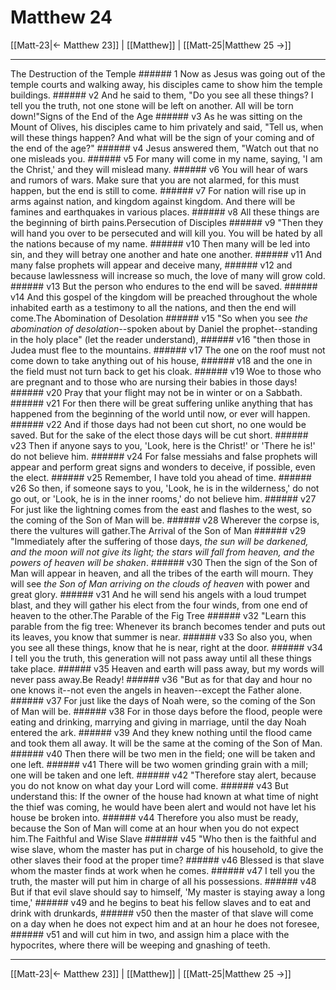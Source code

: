 # Matthew 24

[[Matt-23|← Matthew 23]] | [[Matthew]] | [[Matt-25|Matthew 25 →]]
***

The Destruction of the Temple ###### 1 Now as Jesus was going out of the temple courts and walking away, his disciples came to show him the temple buildings. ###### v2 And he said to them, "Do you see all these things? I tell you the truth, not one stone will be left on another. All will be torn down!"Signs of the End of the Age ###### v3 As he was sitting on the Mount of Olives, his disciples came to him privately and said, "Tell us, when will these things happen? And what will be the sign of your coming and of the end of the age?" ###### v4 Jesus answered them, "Watch out that no one misleads you. ###### v5 For many will come in my name, saying, 'I am the Christ,' and they will mislead many. ###### v6 You will hear of wars and rumors of wars. Make sure that you are not alarmed, for this must happen, but the end is still to come. ###### v7 For nation will rise up in arms against nation, and kingdom against kingdom. And there will be famines and earthquakes in various places. ###### v8 All these things are the beginning of birth pains.Persecution of Disciples ###### v9 "Then they will hand you over to be persecuted and will kill you. You will be hated by all the nations because of my name. ###### v10 Then many will be led into sin, and they will betray one another and hate one another. ###### v11 And many false prophets will appear and deceive many, ###### v12 and because lawlessness will increase so much, the love of many will grow cold. ###### v13 But the person who endures to the end will be saved. ###### v14 And this gospel of the kingdom will be preached throughout the whole inhabited earth as a testimony to all the nations, and then the end will come.The Abomination of Desolation ###### v15 "So when you see _the abomination of desolation_--spoken about by Daniel the prophet--standing in the holy place" (let the reader understand), ###### v16 "then those in Judea must flee to the mountains. ###### v17 The one on the roof must not come down to take anything out of his house, ###### v18 and the one in the field must not turn back to get his cloak. ###### v19 Woe to those who are pregnant and to those who are nursing their babies in those days! ###### v20 Pray that your flight may not be in winter or on a Sabbath. ###### v21 For then there will be great suffering unlike anything that has happened from the beginning of the world until now, or ever will happen. ###### v22 And if those days had not been cut short, no one would be saved. But for the sake of the elect those days will be cut short. ###### v23 Then if anyone says to you, 'Look, here is the Christ!' or 'There he is!' do not believe him. ###### v24 For false messiahs and false prophets will appear and perform great signs and wonders to deceive, if possible, even the elect. ###### v25 Remember, I have told you ahead of time. ###### v26 So then, if someone says to you, 'Look, he is in the wilderness,' do not go out, or 'Look, he is in the inner rooms,' do not believe him. ###### v27 For just like the lightning comes from the east and flashes to the west, so the coming of the Son of Man will be. ###### v28 Wherever the corpse is, there the vultures will gather.The Arrival of the Son of Man ###### v29 "Immediately after the suffering of those days, _the_ _sun will be darkened, and the moon will not give its light; the stars will fall from heaven, and the powers of heaven will be shaken_. ###### v30 Then the sign of the Son of Man will appear in heaven, and all the tribes of the earth will mourn. They will see _the Son of Man arriving on the clouds of heaven_ with power and great glory. ###### v31 And he will send his angels with a loud trumpet blast, and they will gather his elect from the four winds, from one end of heaven to the other.The Parable of the Fig Tree ###### v32 "Learn this parable from the fig tree: Whenever its branch becomes tender and puts out its leaves, you know that summer is near. ###### v33 So also you, when you see all these things, know that he is near, right at the door. ###### v34 I tell you the truth, this generation will not pass away until all these things take place. ###### v35 Heaven and earth will pass away, but my words will never pass away.Be Ready! ###### v36 "But as for that day and hour no one knows it--not even the angels in heaven--except the Father alone. ###### v37 For just like the days of Noah were, so the coming of the Son of Man will be. ###### v38 For in those days before the flood, people were eating and drinking, marrying and giving in marriage, until the day Noah entered the ark. ###### v39 And they knew nothing until the flood came and took them all away. It will be the same at the coming of the Son of Man. ###### v40 Then there will be two men in the field; one will be taken and one left. ###### v41 There will be two women grinding grain with a mill; one will be taken and one left. ###### v42 "Therefore stay alert, because you do not know on what day your Lord will come. ###### v43 But understand this: If the owner of the house had known at what time of night the thief was coming, he would have been alert and would not have let his house be broken into. ###### v44 Therefore you also must be ready, because the Son of Man will come at an hour when you do not expect him.The Faithful and Wise Slave ###### v45 "Who then is the faithful and wise slave, whom the master has put in charge of his household, to give the other slaves their food at the proper time? ###### v46 Blessed is that slave whom the master finds at work when he comes. ###### v47 I tell you the truth, the master will put him in charge of all his possessions. ###### v48 But if that evil slave should say to himself, 'My master is staying away a long time,' ###### v49 and he begins to beat his fellow slaves and to eat and drink with drunkards, ###### v50 then the master of that slave will come on a day when he does not expect him and at an hour he does not foresee, ###### v51 and will cut him in two, and assign him a place with the hypocrites, where there will be weeping and gnashing of teeth.

***
[[Matt-23|← Matthew 23]] | [[Matthew]] | [[Matt-25|Matthew 25 →]]
